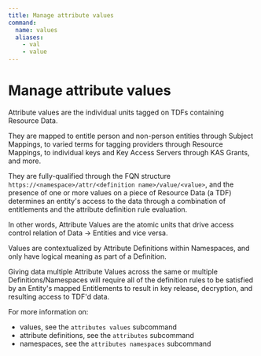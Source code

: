 ```yaml
---
title: Manage attribute values
command:
  name: values
  aliases:
    - val
    - value
---
```


# Manage attribute values 

Attribute values are the individual units tagged on TDFs containing Resource Data.

They are mapped to entitle person and non-person entities through Subject Mappings, to varied terms for tagging providers
through Resource Mappings, to individual keys and Key Access Servers through KAS Grants, and more.

They are fully-qualified through the FQN structure `https://<namespace>/attr/<definition name>/value/<value>`, and the presence
of one or more values on a piece of Resource Data (a TDF) determines an entity's access to the data through a combination
of entitlements and the attribute definition rule evaluation.

In other words, Attribute Values are the atomic units that drive access control relation of Data -> Entities and vice versa.

Values are contextualized by Attribute Definitions within Namespaces, and only have logical meaning as part of a Definition.

Giving data multiple Attribute Values across the same or multiple Definitions/Namespaces will require all of the definition rules to be satisfied
by an Entity's mapped Entitlements to result in key release, decryption, and resulting access to TDF'd data.

For more information on:
- values, see the `attributes values` subcommand
- attribute definitions, see the `attributes` subcommand
- namespaces, see the `attributes namespaces` subcommand